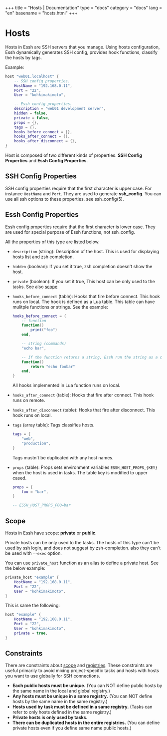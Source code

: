 +++
title = "Hosts | Documentation"
type = "docs"
category = "docs"
lang = "en"
basename = "hosts.html"
+++

# Hosts

Hosts in Essh are SSH servers that you manage. Using hosts configuration, Essh dynamically generates SSH config, provides hook functions, classify the hosts by tags.

Example:
~~~lua
host "web01.localhost" {
    -- SSH config properties.
    HostName = "192.168.0.11",
    Port = "22",
    User = "kohkimakimoto",

    -- Essh config properties.
    description = "web01 development server",
    hidden = false,
    private = false,
    props = {},
    tags = {},
    hooks_before_connect = {},
    hooks_after_connect = {},
    hooks_after_disconnect = {},
}
~~~

Host is composed of two different kinds of properties. **SSH Config Properties** and **Essh Config Properties**.

## SSH Config Properties

SSH config properties require that the first character is upper case.
For instance `HostName` and `Port`. They are used to generate **ssh_config**. You can use all ssh options to these properties. see ssh_config(5).

## Essh Config Properties

Essh config properties require that the first character is lower case.
They are used for special purpose of Essh functions, not ssh_config.

All the properties of this type are listed below.

* `description` (string): Description of the host. This is used for displaying hosts list and zsh completion.

* `hidden` (boolean): If you set it true, zsh completion doesn't show the host.

* `private` (boolean): If you set it true, This host can be only used to the tasks. See also [scope](#scope)

* `hooks_before_connect` (table): Hooks that fire before connect. This hook runs on local. The hook is defined as a Lua table. This table can have mulitple functions or strings. See the example:

    ~~~lua
    hooks_before_connect = {
        -- function
        function()
            print("foo")
        end,

        -- string (commands)
        "echo bar",

        -- If the function returns a string, Essh run the string as a command.
        function()
            return "echo foobar"
        end,
    }
    ~~~

    All hooks implemented in Lua function runs on local.

* `hooks_after_connect` (table): Hooks that fire after connect. This hook runs on remote.

* `hooks_after_disconnect` (table): Hooks that fire after disconnect. This hook runs on local.

* `tags` (array table): Tags classifies hosts.

    ~~~lua
    tags = {
        "web",
        "production",
    }
    ~~~

    Tags mustn't be duplicated with any host names.

* `props` (table): Props sets environment variables `ESSH_HOST_PROPS_{KEY}` when the host is used in tasks. The table key is modified to upper cased.

    ~~~lua
    props = {
        foo = "bar",
    }

    -- ESSH_HOST_PROPS_FOO=bar
    ~~~

## Scope

Hosts in Essh have scope: **private** or **public**.

Private hosts can be only used to the tasks. The hosts of this type can't be used by ssh login, and does not suggest by zsh-completion. also they can't be used with `--exec` option.

You can use `private_host` function as an alias to define a private host. See the below example:

~~~lua
private_host "example" {
    HostName = "192.168.0.11",
    Port = "22",
    User = "kohkimakimoto",
}
~~~

This is same the following:

~~~lua
host "example" {
    HostName = "192.168.0.11",
    Port = "22",
    User = "kohkimakimoto",
    private = true,
}
~~~

## Constraints

There are constraints about [scope](#scope) and [registries](configuration-files.html#registries). These constraints are useful primarily to avoid mixing project-specific tasks and hosts with hosts you want to use globally for SSH connections.

* **Each public hosts must be unique.** (You can NOT define public hosts by the same name in the local and global registry.)
* **Any hosts must be unique in a same registry.** (You can NOT define hosts by the same name in the same registry.)
* **Hosts used by task must be defined in a same registry.** (Tasks can refer to only hosts defined in the same registry.)
* **Private hosts is only used by tasks.**
* **There can be duplicated hosts in the entire registries.** (You can define private hosts even if you define same name public hosts.)
